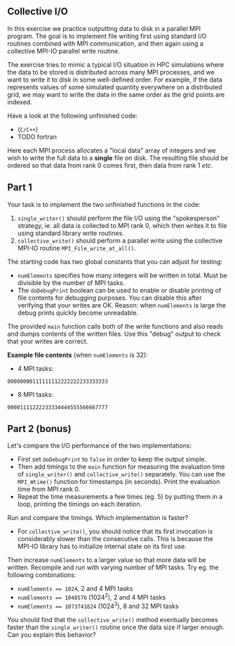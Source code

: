 ## Collective I/O

In this exercise we practice outputting data to disk in a parallel MPI program.
The goal is to implement file writing first using standard I/O routines combined with MPI communication,
and then again using a collective MPI-IO parallel write routine.

The exercise tries to mimic a typical I/O situation in HPC simulations where the data to be stored is distributed
across many MPI processes, and we want to write it to disk in some well-defined order.
For example, if the data represents values of some simulated quantity everywhere on a distributed grid,
we may want to write the data in the same order as the grid points are indexed.

Have a look at the following unfinished code:

- [](collective-io.cpp) (`C/C++`)
- TODO fortran

Here each MPI process allocates a "local data" array of integers and we wish to write the full data to a **single** file on disk.
The resulting file should be ordered so that data from rank 0 comes first, then data from rank 1 *etc*.

## Part 1

Your task is to implement the two unfinished functions in the code:
1. `single_writer()` should perform the file I/O using the "spokesperson" strategy,
ie. all data is collected to MPI rank 0, which then writes it to file using standard library write routines.
2. `collective_write()` should perform a parallel write using the collective MPI-IO routine `MPI_File_write_at_all()`.

The starting code has two global constants that you can adjust for testing:
- `numElements` specifies how many integers will be written in total. Must be divisible by the number of MPI tasks.
- The `doDebugPrint` boolean can be used to enable or disable printing of file contents for debugging purposes.
You can disable this after verifying that your writes are OK. Reason: when `numElements` is large the debug prints quickly become unreadable.

The provided `main` function calls both of the write functions and also reads and dumps contents of the written files. Use this "debug" output to check that your writes are correct.

**Example file contents** (when `numElements` is 32):
- 4 MPI tasks:
```
00000000111111112222222233333333
```
- 8 MPI tasks:
```
00001111222233334444555566667777
```

## Part 2 (bonus)

Let's compare the I/O performance of the two implementations:
- First set `doDebugPrint` to `false` in order to keep the output simple.
- Then add timings to the `main` function for measuring the evaluation time of `single_writer()` and `collective_write()` separately. You can use the `MPI_Wtime()` function for timestamps (in seconds). Print the evaluation time from MPI rank 0.
- Repeat the time measurements a few times (eg. 5) by putting them in a loop, printing the timings on each iteration.

Run and compare the timings. Which implementation is faster?
- For `collective_write()`, you should notice that its first invocation is considerably slower than the consecutive calls. This is because the MPI-IO library has to initialize internal state on its first use.

Then increase `numElements` to a larger value so that more data will be written. Recompile and run with varying number of MPI tasks.
Try eg. the following combinations:
- `numElements == 1024`, 2 and 4 MPI tasks
- `numElements == 1048576` ($1024^2$), 2 and 4 MPI tasks
- `numElements == 1073741824` ($1024^3$), 8 and 32 MPI tasks

You should find that the `collective_write()` method eventually becomes faster than the `single_writer()` routine once the data size if larger enough. Can you explain this behavior?
